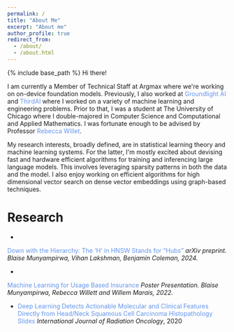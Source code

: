 ```yaml
---
permalink: /
title: "About Me"
excerpt: "About me"
author_profile: true
redirect_from: 
  - /about/
  - /about.html
---
```


{% include base_path %}
Hi there! 

I am currently a Member of Technical Staff at Argmax where we're working on on-device foundation models. Previously, I also worked at <a href="https://www.groundlight.ai" style="text-decoration:none;color:CornflowerBlue">Groundlight AI </a> and <a href="https://thirdai.com" style="text-decoration:none;color:CornflowerBlue">ThirdAI</a> where I worked on a variety of machine learning and engineering problems. Prior to that, I was a student at The University of Chicago where I double-majored in Computer Science and Computational and Applied Mathematics. I was fortunate enough to be advised by Professor <a href="https://willett.psd.uchicago.edu/" style="text-decoration:none;color:CornflowerBlue">Rebecca Willet</a>.

My research interests, broadly defined, are in statistical learning theory and machine learning systems.
For the latter, I'm mostly excited about devising fast and hardware efficient algorithms for training and inferencing large language models. This involves leveraging sparsity patterns in both the data and the model. I also enjoy working on efficient algorithms for 
high dimensional vector search on dense vector embeddings using graph-based techniques. 

Research
======


- <a href="https://arxiv.org/pdf/2412.01940" style="text-decoration:none; color:CornflowerBlue">
Down with the Hierarchy: The ‘H’ in HNSW Stands for “Hubs”</a>
*arXiv preprint. Blaise Munyampirwa, Vihan Lakshman, Benjamin Coleman, 2024.*

- <a href="https://app.virtualpostersession.org/e/efba16cd3274f1b2dbd5570e9fe9a30d" style="text-decoration:none; color:CornflowerBlue"> 
Machine Learning for Usage Based Insurance</a>
*Poster Presentation. Blaise Munyampirwa, Rebecca Willett and Willem Marais, 2022.*

- <a href="https://www.redjournal.org/article/S0360-3016(19)34202-6/fulltext" style="text-decoration:none; color:CornflowerBlue">Deep Learning Detects Actionable Molecular and Clinical Features Directly from Head/Neck Squamous Cell Carcinoma Histopathology Slides</a>
*International Journal of Radiation Oncology*, 2020
